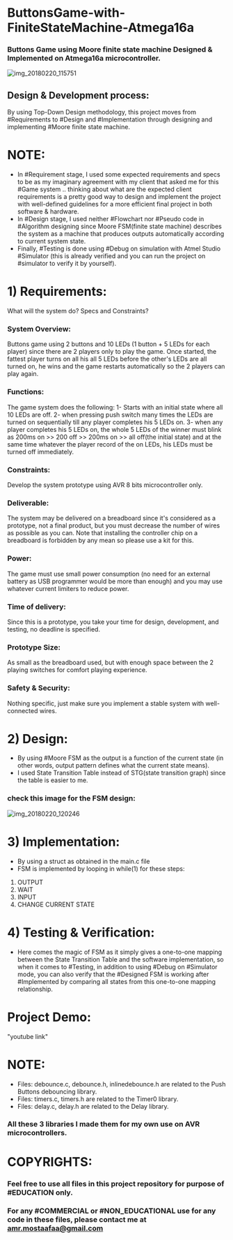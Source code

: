 # ButtonsGame-with-FiniteStateMachine-Atmega16a
### Buttons Game using Moore finite state machine Designed &amp; Implemented on Atmega16a microcontroller.

![img_20180220_115751](https://user-images.githubusercontent.com/29497414/38028384-1152b7c6-3293-11e8-84e3-aebfda812c8f.jpg)
## Design & Development process:
By using Top-Down Design methodology, this project moves from #Requirements to #Design and #Implementation through designing and implementing #Moore finite state machine.
# NOTE:
- In #Requirement stage, I used some expected requirements and specs to be as my imaginary agreement with my client that asked me for this #Game system .. thinking about what are the expected client requirements is a pretty good way to design and implement the project with well-defined guidelines for a more efficient final project in both software & hardware.
- In #Design stage, I used neither #Flowchart nor #Pseudo code in #Algorithm designing since Moore FSM(finite state machine) describes the system as a machine that produces outputs automatically according to current system state.
- Finally, #Testing is done using #Debug on simulation with Atmel Studio #Simulator (this is already verified and you can run the project on #simulator to verify it by yourself).


# 1) Requirements:
What will the system do? Specs and Constraints?

### System Overview:
Buttons game using 2 buttons and 10 LEDs (1 button + 5 LEDs for each player) since there are 2 players only to play the game. Once started, the fattest player turns on all his all 5 LEDs before the other's LEDs are all turned on, he wins and the game restarts automatically so the 2 players can play again.

### Functions:
The game system does the following:
1- Starts with an initial state where all 10 LEDs are off.
2- when pressing push switch many times the LEDs are turned on sequentially till any player completes his 5 LEDs on.
3- when any player completes his 5 LEDs on, the whole 5 LEDs of the winner must blink as 200ms on >> 200 off >> 200ms on >> all off(the initial state) and at the same time whatever the player record of the on LEDs, his LEDs must be turned off immediately.

### Constraints:
Develop the system prototype using AVR 8 bits microcontroller only.

### Deliverable:
The system may be delivered on a breadboard since it's considered as a prototype, not a final product, but you must decrease the number of wires as possible as you can. Note that installing the controller chip on a breadboard is forbidden by any mean so please use a kit for this.

### Power:
The game must use small power consumption (no need for an external battery as USB programmer would be more than enough) and you may use whatever current limiters to reduce power.

### Time of delivery:
Since this is a prototype, you take your time for design, development, and testing, no deadline is specified.

### Prototype Size:
As small as the breadboard used, but with enough space between the 2 playing switches for comfort playing experience.

### Safety & Security:
Nothing specific, just make sure you implement a stable system with well-connected wires.


# 2) Design:
- By using #Moore FSM as the output is a function of the current state (in other words, output pattern defines what the current state means).
- I used State Transition Table instead of STG(state transition graph) since the table is easier to me.
### check this image for the FSM design:
![img_20180220_120246](https://user-images.githubusercontent.com/29497414/38043998-d4b7c3e4-32b8-11e8-85b2-146c63207be0.jpg)


# 3) Implementation:
- By using a struct as obtained in the main.c file
- FSM is implemented by looping in while(1) for these steps:
1) OUTPUT
2) WAIT
3) INPUT
4) CHANGE CURRENT STATE


# 4) Testing & Verification:
- Here comes the magic of FSM as it simply gives a one-to-one mapping between the State Transition Table and the software implementation, so when it comes to #Testing, in addition to using #Debug on #Simulator mode, you can also verify that the #Designed FSM is working after #Implemented by comparing all states from this one-to-one mapping relationship. 

# Project Demo:
"youtube link"


# NOTE:
- Files: debounce.c, debounce.h, inlinedebounce.h are related to the Push Buttons debouncing library.
- Files: timers.c, timers.h are related to the Timer0 library.
- Files: delay.c, delay.h are related to the Delay library.
### All these 3 libraries I made them for my own use on AVR microcontrollers.


# COPYRIGHTS:
### Feel free to use all files in this project repository for purpose of #EDUCATION only.
### For any #COMMERCIAL or #NON_EDUCATIONAL use for any code in these files, please contact me at amr.mostaafaa@gmail.com
